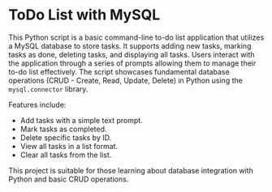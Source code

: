 # ToDo List with MySQL

This Python script is a basic command-line to-do list application that utilizes a MySQL database to store tasks. It supports adding new tasks, marking tasks as done, deleting tasks, and displaying all tasks. Users interact with the application through a series of prompts allowing them to manage their to-do list effectively. The script showcases fundamental database operations (CRUD - Create, Read, Update, Delete) in Python using the `mysql.connector` library. 

Features include:
- Add tasks with a simple text prompt.
- Mark tasks as completed.
- Delete specific tasks by ID.
- View all tasks in a list format.
- Clear all tasks from the list.

This project is suitable for those learning about database integration with Python and basic CRUD operations.

